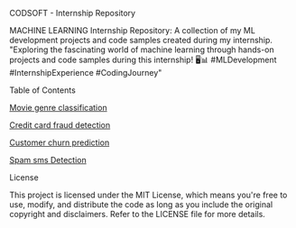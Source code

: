 CODSOFT - Internship Repository


MACHINE LEARNING Internship Repository: A collection of my ML development projects 
and code samples created during my internship. "Exploring the fascinating world of machine learning through hands-on projects and code samples during this internship! 
🖥️📊 #MLDevelopment #InternshipExperience #CodingJourney"



Table of Contents

[Movie genre classification](https://github.com/Kingisline01/CODSOFT-Intenship_Repo/tree/main/Movie%20genre%20Classification)


[Credit card fraud detection](https://github.com/Kingisline01/CODSOFT-Intenship_Repo/tree/main/Credit%20card%20Fraud%20Detection)


[Customer churn prediction](https://github.com/Kingisline01/CODSOFT-Intenship_Repo/tree/main/Customer%20Churn%20Prediction)


[Spam sms Detection](https://github.com/Kingisline01/CODSOFT-Intenship_Repo/tree/main/Spam%20Sms%20Detection)



License

This project is licensed under the MIT License, which means you're free to use, 
modify, and distribute the code as long as you include the original copyright and 
disclaimers. Refer to the LICENSE file for more details.

